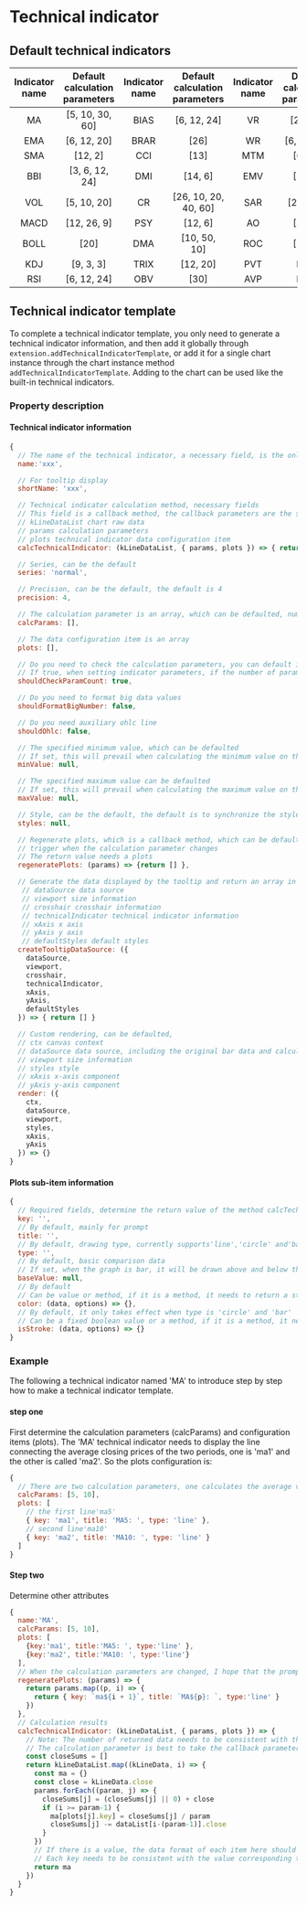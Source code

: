 # Technical indicator

## Default technical indicators
| **Indicator name** | **Default calculation parameters** | **Indicator name** | **Default calculation parameters** | **Indicator name** | **Default calculation parameters** |
| :---: | :---: | :---: | :---: | :---: | :---: |
| MA | [5, 10, 30, 60] | BIAS | [6, 12, 24] | VR | [24, 30] |
| EMA | [6, 12, 20] | BRAR | [26] | WR | [6, 10, 14] |
| SMA | [12, 2] | CCI | [13] | MTM | [6, 10] |
| BBI | [3, 6, 12, 24] | DMI | [14, 6] | EMV | [14, 9] |
| VOL | [5, 10, 20] | CR | [26, 10, 20, 40, 60] | SAR | [2, 2, 20] |
| MACD | [12, 26, 9] | PSY | [12, 6] | AO | [5, 34] |
| BOLL | [20] | DMA | [10, 50, 10] | ROC | [12, 6] |
| KDJ | [9, 3, 3] | TRIX | [12, 20] | PVT | None |
| RSI | [6, 12, 24] | OBV | [30] | AVP | None |



## Technical indicator template
To complete a technical indicator template, you only need to generate a technical indicator information, and then add it globally through `extension.addTechnicalIndicatorTemplate`, or add it for a single chart instance through the chart instance method `addTechnicalIndicatorTemplate`. Adding to the chart can be used like the built-in technical indicators.
### Property description
#### Technical indicator information
```javascript
{
  // The name of the technical indicator, a necessary field, is the only identifier of the technical indicator
  name:'xxx',

  // For tooltip display
  shortName: 'xxx',

  // Technical indicator calculation method, necessary fields
  // This field is a callback method, the callback parameters are the source data and calculated parameters of the current chart, and an array or promise needs to be returned
  // kLineDataList chart raw data
  // params calculation parameters
  // plots technical indicator data configuration item
  calcTechnicalIndicator: (kLineDataList, { params, plots }) => { return [] },

  // Series, can be the default
  series: 'normal',

  // Precision, can be the default, the default is 4
  precision: 4,

  // The calculation parameter is an array, which can be defaulted, number or { value, allowDecimal }
  calcParams: [],

  // The data configuration item is an array
  plots: [],

  // Do you need to check the calculation parameters, you can default it, the default is true
  // If true, when setting indicator parameters, if the number of parameters is inconsistent with the default number of parameters, it will not take effect
  shouldCheckParamCount: true,

  // Do you need to format big data values
  shouldFormatBigNumber: false,

  // Do you need auxiliary ohlc line
  shouldOhlc: false,

  // The specified minimum value, which can be defaulted
  // If set, this will prevail when calculating the minimum value on the y-axis
  minValue: null,

  // The specified maximum value can be defaulted
  // If set, this will prevail when calculating the maximum value on the y-axis
  maxValue: null,

  // Style, can be the default, the default is to synchronize the style configuration
  styles: null,

  // Regenerate plots, which is a callback method, which can be defaulted
  // trigger when the calculation parameter changes
  // The return value needs a plots
  regeneratePlots: (params) => {return [] },

  // Generate the data displayed by the tooltip and return an array in the format `{ title: 'xxx', value: 'xxx', color: 'xxx' }`, which can be defaulted
   // dataSource data source
   // viewport size information
   // crosshair crosshair information
   // technicalIndicator technical indicator information
   // xAxis x axis
   // yAxis y axis
   // defaultStyles default styles
  createTooltipDataSource: ({
    dataSource,
    viewport,
    crosshair,
    technicalIndicator,
    xAxis,
    yAxis,
    defaultStyles
  }) => { return [] }

  // Custom rendering, can be defaulted,
  // ctx canvas context
  // dataSource data source, including the original bar data and calculated indicator data as well as the starting point of drawing
  // viewport size information
  // styles style
  // xAxis x-axis component
  // yAxis y-axis component
  render: ({
    ctx,
    dataSource,
    viewport,
    styles,
    xAxis,
    yAxis
  }) => {}
}
```
#### Plots sub-item information
```javascript
{
  // Required fields, determine the return value of the method calcTechnicalIndicator
  key: '',
  // By default, mainly for prompt
  title: '',
  // By default, drawing type, currently supports'line','circle' and'bar'
  type: '',
  // By default, basic comparison data
  // If set, when the graph is bar, it will be drawn above and below this value, such as: the macd value of the MACD indicator
  baseValue: null,
  // By default
  // Can be value or method, if it is a method, it needs to return a string of color values
  color: (data, options) => {},
  // By default, it only takes effect when type is 'circle' and 'bar'
  // Can be a fixed boolean value or a method, if it is a method, it needs to return a boolean value
  isStroke: (data, options) => {}
}
```


### Example
The following a technical indicator named 'MA' to introduce step by step how to make a technical indicator template.
#### step one
First determine the calculation parameters (calcParams) and configuration items (plots). The 'MA' technical indicator needs to display the line connecting the average closing prices of the two periods, one is 'ma1' and the other is called 'ma2'. So the plots configuration is:
```javascript
{
  // There are two calculation parameters, one calculates the average value of 5 cycle times, namely'ma1', and the other calculates the average value of 10 cycle times, namely'ma10'
  calcParams: [5, 10],
  plots: [
    // the first line'ma5'
    { key: 'ma1', title: 'MA5: ', type: 'line' },
    // second line'ma10'
    { key: 'ma2', title: 'MA10: ', type: 'line' }
  ]
}
```
#### Step two
Determine other attributes
```javascript
{
  name:'MA',
  calcParams: [5, 10],
  plots: [
    {key:'ma1', title:'MA5: ', type:'line' },
    {key:'ma2', title:'MA10: ', type:'line'}
  ],
  // When the calculation parameters are changed, I hope that the prompt is the same as the parameters, that is, the value of the title needs to be changed
  regeneratePlots: (params) => {
    return params.map((p, i) => {
      return { key: `ma${i + 1}`, title: `MA${p}: `, type:'line' }
    })
  },
  // Calculation results
  calcTechnicalIndicator: (kLineDataList, { params, plots }) => {
    // Note: The number of returned data needs to be consistent with the number of data in kLineDataList. If there is no value, just use {} instead.
    // The calculation parameter is best to take the callback parameter calcParams, if not, when the subsequent calculation parameters change, the calculation here cannot respond in time
    const closeSums = []
    return kLineDataList.map((kLineData, i) => {
      const ma = {}
      const close = kLineData.close
      params.forEach((param, j) => {
        closeSums[j] = (closeSums[j] || 0) + close
        if (i >= param-1) {
          ma[plots[j].key] = closeSums[j] / param
          closeSums[j] -= dataList[i-(param-1)].close
        }
      })
      // If there is a value, the data format of each item here should be {ma1: xxx, ma2: xxx}
      // Each key needs to be consistent with the value corresponding to the sub-item key in plots
      return ma
    })
  }
}
```
